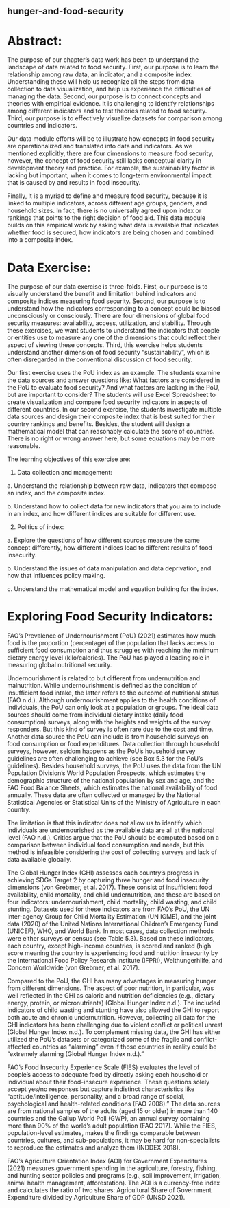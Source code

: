 ## hunger-and-food-security


# Abstract: 

The purpose of our chapter’s data work has been to understand the landscape of data related to food security. First, our purpose is to learn the relationship among raw data, an indicator, and a composite index.  Understanding these will help us recognize all the steps from data collection to data visualization, and help us experience the difficulties of managing the data. Second, our purpose is to connect concepts and theories with empirical evidence.  It is challenging to identify relationships among different indicators and to test theories related to food security. Third, our purpose is to effectively visualize datasets for comparison among countries and indicators. 

Our data module efforts will be to illustrate how concepts in food security are operationalized and translated into data and indicators. As we mentioned explicitly, there are four dimensions to measure food security, however, the concept of food security still lacks conceptual clarity in development theory and practice. For example, the sustainability factor is lacking but important,  when it comes to long-term environmental impact that is caused by and results in food insecurity. 

Finally, it is a myriad to define and measure food security, because it is linked to multiple indicators, across different age groups, genders, and household sizes. In fact, there is no universally agreed upon index or rankings that points to the right decision of food aid. This data module builds on this empirical work by asking what data is available that indicates whether food is secured, how indicators are being chosen and combined into a composite index. 


# Data Exercise: 

The purpose of our data exercise is three-folds. First, our purpose is to visually understand the benefit and limitation behind indicators and composite indices measuring food security. Second, our purpose is to understand how the indicators corresponding to a concept could be biased unconsciously or consciously.  There are four dimensions of global food security measures: availability, access, utilization, and stability. Through these exercises, we want students to understand the indicators that people or entities use to measure any one of the dimensions that could reflect their aspect of viewing these concepts. Third, this exercise helps students understand another dimension of food security “sustainability”, which is often disregarded in the conventional discussion of food security. 

Our first exercise uses the PoU index as an example. The students examine the data sources and answer questions like: What factors are considered in the PoU to evaluate food security? And what factors are lacking in the PoU, but are important to consider? The students will use Excel Spreadsheet to create visualization and compare food security indicators in aspects of different countries. In our second exercise, the students investigate multiple data sources and design their composite index that is best suited for their country rankings and benefits. Besides, the student will design a mathematical model that can reasonably calculate the score of countries. There is no right or wrong answer here, but some equations may be more reasonable.  

The learning objectives of this exercise are: 

1.	Data collection and management: 

a.	Understand the relationship between raw data, indicators that compose an index, and the composite index.

b.	Understand how to collect data for new indicators that you aim to include in an index,  and how different indices are suitable for different use. 

2.	Politics of index:

a.	Explore the questions of how different sources measure the same concept differently, how different indices lead to different results of food insecurity. 

b.	Understand the issues of data manipulation and data deprivation, and how that influences policy making. 

c.	Understand the mathematical model and equation building for the index. 


# Exploring Food Security Indicators: 

FAO’s Prevalence of Undernourishment (PoU) (2021) estimates how much food is the proportion (percentage) of the population that lacks access to sufficient food consumption and thus struggles with reaching the minimum dietary energy level (kilo/calories). The PoU has played a leading role in measuring global nutritional security. 

Undernourishment is related to but different from undernutrition and malnutrition. While undernourishment is defined as the condition of insufficient food intake, the latter refers to the outcome of nutritional status (FAO n.d.). Although undernourishment applies to the health conditions of individuals, the PoU can only look at a population or groups. The ideal data sources should come from individual dietary intake (daily food consumption) surveys, along with the heights and weights of the survey responders. But this kind of survey is often rare due to the cost and time. Another data source the PoU can include is from household surveys on food consumption or food expenditures. Data collection through household surveys, however, seldom happens as the PoU’s household survey guidelines are often challenging to achieve (see Box 5.3 for the PoU’s guidelines). Besides household surveys, the PoU uses the data from the UN Population Division’s World Population Prospects, which estimates the demographic structure of the national population by sex and age, and the FAO Food Balance Sheets, which estimates the national availability of food annually. These data are often collected or managed by the National Statistical Agencies or Statistical Units of the Ministry of Agriculture in each country.

The limitation is that this indicator does not allow us to identify which individuals are undernourished as the available data are all at the national level (FAO n.d.). Critics argue that the PoU should be computed based on a comparison between individual food consumption and needs, but this method is infeasible considering the cost of collecting surveys and lack of data available globally.

The Global Hunger Index (GHI) assesses each country’s progress in achieving SDGs Target 2 by capturing three hunger and food insecurity dimensions (von Grebmer, et al. 2017). These consist of insufficient food availability, child mortality, and child undernutrition, and these are based on four indicators: undernourishment, child mortality, child wasting, and child stunting. Datasets used for these indicators are from FAO’s PoU, the UN Inter-agency Group for Child Mortality Estimation (UN IGME), and the joint data (2020) of the United Nations International Children’s Emergency Fund (UNICEF), WHO, and World Bank. In most cases, data collection methods were either surveys or census (see Table 5.3). Based on these indicators, each country, except high-income countries, is scored and ranked (high score meaning the country is experiencing food and nutrition insecurity by the International Food Policy Research Institute (IFPRI), Welthungerhilfe, and Concern Worldwide (von Grebmer, et al. 2017). 

Compared to the PoU, the GHI has many advantages in measuring hunger from different dimensions. The aspect of poor nutrition, in particular, was well reflected in the GHI as caloric and nutrition deficiencies (e.g., dietary energy, protein, or micronutrients) (Global Hunger Index n.d.). The included indicators of child wasting and stunting have also allowed the GHI to report both acute and chronic undernutrition. However, collecting all data for the GHI indicators has been challenging due to violent conflict or political unrest (Global Hunger Index n.d.). To complement missing data, the GHI has either utilized the PoU’s datasets or categorized some of the fragile and conflict-affected countries as “alarming” even if those countries in reality could be “extremely alarming (Global Hunger Index n.d.).”

FAO’s Food Insecurity Experience Scale (FIES) evaluates the level of people’s access to adequate food by directly asking each household or individual about their food-insecure experience. These questions solely accept yes/no responses but capture indistinct characteristics like “aptitude/intelligence, personality, and a broad range of social, psychological and health-related conditions (FAO 2008).” The data sources are from national samples of the adults (aged 15 or older) in more than 140 countries and the Gallup World Poll (GWP), an annual survey containing more than 90% of the world’s adult population (FAO 2017). While the FIES, population-level estimates, makes the findings comparable between countries, cultures, and sub-populations, it may be hard for non-specialists to reproduce the estimates and analyze them (INDDEX 2018).

FAO’s Agriculture Orientation Index (AOI) for Government Expenditures (2021) measures government spending in the agriculture, forestry, fishing, and hunting sector policies and programs (e.g., soil improvement, irrigation, animal health management, afforestation). The AOI is a currency-free index and calculates the ratio of two shares: Agricultural Share of Government Expenditure divided by Agriculture Share of GDP (UNSD 2021). 




